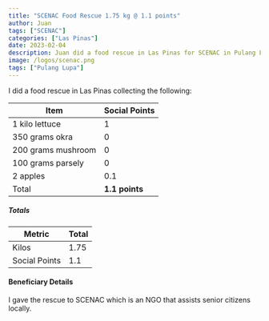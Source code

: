 ```yaml
---
title: "SCENAC Food Rescue 1.75 kg @ 1.1 points"
author: Juan
tags: ["SCENAC"]
categories: ["Las Pinas"]
date: 2023-02-04
description: Juan did a food rescue in Las Pinas for SCENAC in Pulang Lupa
image: /logos/scenac.png
tags: ["Pulang Lupa"]
---
```



I did a food rescue in Las Pinas collecting the following:

Item | Social Points
--- | ---
1 kilo lettuce | 1
350 grams okra | 0
200 grams mushroom | 0
100 grams parsely  | 0
2 apples | 0.1
Total | **1.1 points**




<!-- > *The points are based on the most numerous item per box, for the ease of computation -->

##### Totals

Metric | Total
--- | ---
Kilos | 1.75
Social Points | 1.1


#### Beneficiary Details

I gave the rescue to SCENAC which is an NGO that assists senior citizens locally.


